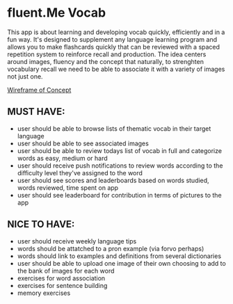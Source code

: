 # fluent.Me Vocab

This app is about learning and developing vocab quickly, efficiently and in a fun way. It's designed to supplement any language learning program and allows you to make flashcards quickly that can be reviewed with a spaced repetition system to reinforce recall and production. The idea centers around images, fluency and the concept that naturally, to strenghten vocabulary recall we need to be able to associate it with a variety of images not just one.

[Wireframe of Concept](https://projects.invisionapp.com/freehand/document/nhTVXNRKw "Wireframe on InvisionApp")

## MUST HAVE:

+ user should be able to browse lists of thematic vocab in their target language
+ user should be able to see associated images
+ user should be able to review todays list of vocab in full and categorize words as easy, medium or hard
+ user should receive push notifications to review words according to the difficulty level they've assigned to the word
+ user should see scores and leaderboards based on words studied, words reviewed, time spent on app
+ user should see leaderboard for contribution in terms of pictures to the app

## NICE TO HAVE:

+ user should receive weekly language tips
+ words should be attatched to a pron example (via forvo perhaps)
+ words should link to examples and definitions from several dictionaries
+ user should be able to upload one image of their own choosing to add to the bank of images for each word
+ exercises for word association 
+ exercises for sentence building
+ memory exercises